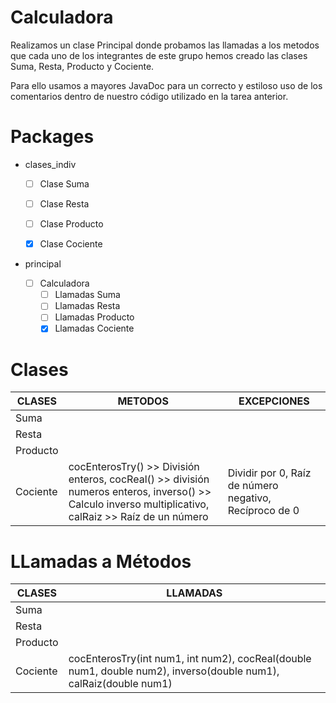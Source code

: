 # Calculadora

Realizamos un clase Principal donde probamos las llamadas a los metodos que cada uno de los integrantes de este grupo hemos creado las clases Suma, Resta, Producto y Cociente.

Para ello usamos a mayores JavaDoc para un correcto y estiloso uso de los comentarios dentro de nuestro código utilizado en la tarea anterior.



# Packages

- clases_indiv

  - [ ] Clase Suma

  - [ ] Clase Resta

  - [ ] Clase Producto

  - [x] Clase Cociente

- principal
  - [ ] Calculadora
    - [ ] Llamadas Suma
    - [ ] Llamadas Resta
    - [ ] Llamadas Producto
    - [x] Llamadas Cociente

# Clases

| CLASES   | METODOS                                                      | EXCEPCIONES                                            |
| -------- | ------------------------------------------------------------ | ------------------------------------------------------ |
| Suma     |                                                              |                                                        |
| Resta    |                                                              |                                                        |
| Producto |                                                              |                                                        |
| Cociente | cocEnterosTry() >> División enteros, cocReal() >> división numeros enteros,  inverso() >> Calculo inverso multiplicativo, calRaiz >> Raíz de un número | Dividir por 0, Raíz de número negativo, Recíproco de 0 |



# LLamadas a Métodos

| CLASES   | LLAMADAS                                                     |
| -------- | ------------------------------------------------------------ |
| Suma     |                                                              |
| Resta    |                                                              |
| Producto |                                                              |
| Cociente | cocEnterosTry(int num1, int num2), cocReal(double num1, double num2), inverso(double num1), calRaiz(double num1) |


